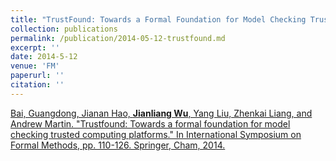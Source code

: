 ```yaml
---
title: "TrustFound: Towards a Formal Foundation for Model Checking Trusted Computing Platforms"
collection: publications
permalink: /publication/2014-05-12-trustfound.md
excerpt: ''
date: 2014-5-12
venue: 'FM'
paperurl: ''
citation: ''
---
```


[Bai, Guangdong, Jianan Hao, **Jianliang Wu**, Yang Liu, Zhenkai Liang, and Andrew Martin. "Trustfound: Towards a formal foundation for model checking trusted computing platforms." In International Symposium on Formal Methods, pp. 110-126. Springer, Cham, 2014.](https://link.springer.com/chapter/10.1007/978-3-319-06410-9_8)

